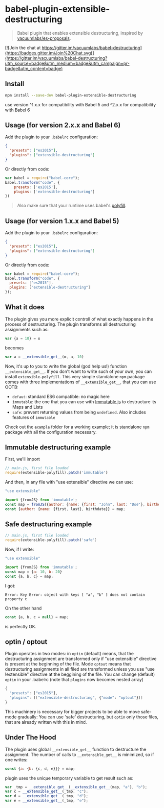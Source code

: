 # babel-plugin-extensible-destructuring

> Babel plugin that enables extensible destructuring, inspired by [vacuumlabs/es-proposals][es-proposals].

[![Join the chat at https://gitter.im/vacuumlabs/babel-destructuring](https://badges.gitter.im/Join%20Chat.svg)](https://gitter.im/vacuumlabs/babel-destructuring?utm_source=badge&utm_medium=badge&utm_campaign=pr-badge&utm_content=badge)


## Install

```sh
npm install --save-dev babel-plugin-extensible-destructuring
```
use version ^1.x.x for compatibility with Babel 5 and ^2.x.x for compatibility with Babel 6

## Usage (for version 2.x.x and Babel 6)

Add the plugin to your `.babelrc` configuration:

```json
{
  "presets": ["es2015"],
  "plugins": ["extensible-destructuring"]
}
```

Or directly from code:

```javascript
var babel = require("babel-core");
babel.transform("code", {
    presets: ['es2015'],
    plugins: ['extensible-destructuring']
})
```

> Also make sure that your runtime uses babel's [polyfill](http://babeljs.io/docs/usage/polyfill/).

## Usage (for version 1.x.x and Babel 5)

Add the plugin to your `.babelrc` configuration:

```json
{
  "presets": ["es2015"],
  "plugins": ["extensible-destructuring"]
}
```

Or directly from code:

```javascript
var babel = require("babel-core");
babel.transform("code", {
  presets: ["es2015"],
  plugins: ["extensible-destructuring"]
});
```

## What it does

The plugin gives you more explicit controll of what exactly happens in the process of destructuring.
The plugin transforms all destructuring assignments such as:
```javascript
var {a = 10} = o
```
becomes
```javascript
var a = __extensible_get__(o, a, 10)
```

Now, it's up to you to write the global (god help us!) function `__extensible_get__`. If you don't
want to write such of your own, you can install `extensible-polyfill`. This very simple standalone
`npm` package comes with three implementations of `__extensible_get__`, that you can use OOTB:

- `defaut`: standard ES6 compatible: no magic here
- `immutable`: the one that you can use with [Immutable.js](https://facebook.github.io/immutable-js/) to destructure its Maps and Lists
- `safe`: prevent returning values from being `undefined`. Also includes features of `immutable`
    
Check out the `example` folder for a working example; it is standalone `npm` package with all the
configuration necessary.

## Immutable destructuring example

First, we'll import 

```javascript
// main.js, first file loaded
require(extensible-polyfill).patch('immutable')
```

And then, in any file with "use extensible" directive we can use:
```javascript
"use extensible"

import {fromJS} from 'immutable';
const map = fromJS({author: {name: {first: "John", last: "Doe"}, birthdate: "10-10-2010"}});
const {author: {name: {first, last}, birthdate}} = map;
```

## Safe destructuring example

```javascript
// main.js, first file loaded
require(extensible-polyfill).patch('safe')
```

Now, if I write:
```javascript
"use extensible"

import {fromJS} from 'immutable';
const map = {a: 10, b: 20}
const {a, b, c} = map;
```

I got:

```
Error: Key Error: object with keys [ "a", "b" ] does not contain property c
```

On the other hand
```javascript
const {a, b, c = null} = map;
```
is perfectly OK.

## optin / optout
Plugin operates in two modes: in `optin` (default) means, that the destructuring assignment are
transformed only if "use extensible" directive is present at the beginning of the file. Mode
`optout` means that destructuring assignments in all filed are transformed unless you use "use !extensible"
directive at the beggining of the file. You can change (default) `optin` in your .babelrc (note that
`plugins` now becomes nested array)

```javascript
{
  "presets": ["es2015"],
  "plugins": [["extensible-destructuring", {"mode": "optout"}]]
}
```

This machinery is necessary for bigger projects to be able to move safe-mode gradually: You can use
'safe' destructuring, but `optin` only those files, that are already written with this in mind.

## Under The Hood

The plugin uses global `__extensible_get__` function to destructure the assignment. The number of
calls to `__extensible_get__` is minimized, so if one writes:

```javascript
const {a: {b: {c, d, e}}} = map;
```
plugin uses the unique temporary variable to get result such as:

```javascript
var _tmp = __extensible_get__(__extensible_get__(map, "a"), "b");
var c = __extensible_get__(_tmp, "c");
var d = __extensible_get__(_tmp, "d");
var e = __extensible_get__(_tmp, "e");
```

[es-proposals]: https://github.com/vacuumlabs/es-proposals
